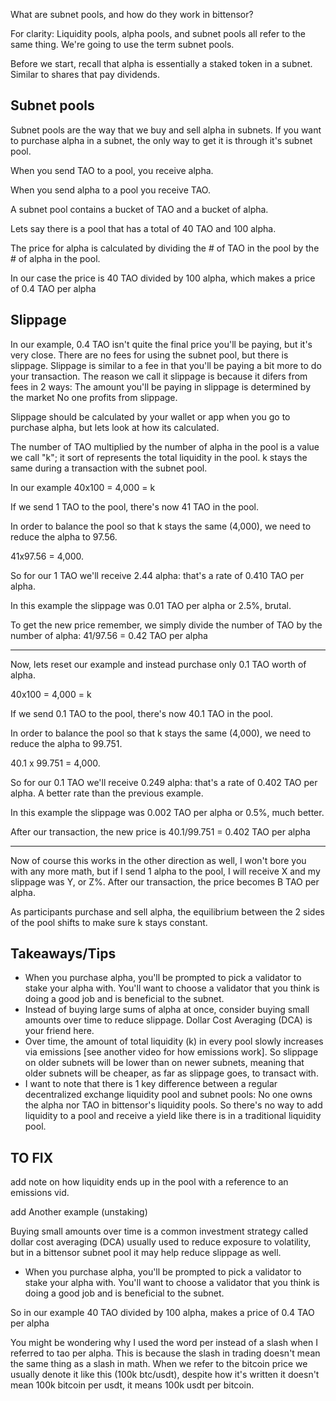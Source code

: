 
What are subnet pools, and how do they work in bittensor?

For clarity: Liquidity pools, alpha pools, and subnet pools all refer to the same thing.  We're going to use the term subnet pools.

Before we start, recall that alpha is essentially a staked token in a subnet.  Similar to shares that pay dividends.

Subnet pools
------------------------
Subnet pools are the way that we buy and sell alpha in subnets.  If you want to purchase alpha in a subnet, the only way to get it is through it's subnet pool.

When you send TAO to a pool, you receive alpha.

When you send alpha to a pool you receive TAO.

A subnet pool contains a bucket of TAO and a bucket of alpha.

Lets say there is a pool that has a total of 40 TAO and 100 alpha.

The price for alpha is calculated by dividing the # of TAO in the pool by the # of alpha in the pool.

In our case the price is 40 TAO divided by 100 alpha, which makes a price of 0.4 TAO per alpha


Slippage
------------------------
In our example, 0.4 TAO isn't quite the final price you'll be paying, but it's very close.  There are no fees for using the subnet pool, but there is slippage.  Slippage is similar to a fee in that you'll be paying a bit more to do your transaction.  The reason we call it slippage is because it difers from fees in 2 ways:
The amount you'll be paying in slippage is determined by the market
No one profits from slippage.

Slippage should be calculated by your wallet or app when you go to purchase alpha, but lets look at how its calculated.

The number of TAO multiplied by the number of alpha in the pool is a value we call "k"; it sort of represents the total liquidity in the pool.  k stays the same during a transaction with the subnet pool.

In our example 40x100 = 4,000 = k

If we send 1 TAO to the pool, there's now 41 TAO in the pool.

In order to balance the pool so that k stays the same (4,000), we need to reduce the alpha to 97.56.

41x97.56  = 4,000.

So for our 1 TAO we'll receive 2.44 alpha: that's a rate of 0.410 TAO per alpha.

In this example the slippage was 0.01 TAO per alpha or 2.5%, brutal.

To get the new price remember, we simply divide the number of TAO by the number of alpha: 41/97.56 = 0.42 TAO per alpha

-----------------
Now, lets reset our example and instead purchase only 0.1 TAO worth of alpha.

40x100 = 4,000 = k

If we send 0.1 TAO to the pool, there's now 40.1 TAO in the pool.

In order to balance the pool so that k stays the same (4,000), we need to reduce the alpha to 99.751.

40.1 x 99.751  = 4,000.

So for our 0.1 TAO we'll receive 0.249 alpha: that's a rate of 0.402 TAO per alpha.  A better rate than the previous example.

In this example the slippage was 0.002 TAO per alpha or 0.5%, much better.

After our transaction, the new price is 40.1/99.751 = 0.402 TAO per alpha

-----------------
Now of course this works in the other direction as well, I won't bore you with any more math, but if I send 1 alpha to the pool, I will receive X and my slippage was Y, or Z%.  After our transaction, the price becomes B TAO per alpha.

As participants purchase and sell alpha, the equilibrium between the 2 sides of the pool shifts to make sure k stays constant.

Takeaways/Tips
------------------------
* When you purchase alpha, you'll be prompted to pick a validator to stake your alpha with.  You'll want to choose a validator that you think is doing a good job and is beneficial to the subnet.
* Instead of buying large sums of alpha at once, consider buying small amounts over time to reduce slippage.  Dollar Cost Averaging (DCA) is your friend here.
* Over time, the amount of total liquidity (k) in every pool slowly increases via emissions [see another video for how emissions work].  So slippage on older subnets will be lower than on newer subnets, meaning that older subnets will be cheaper, as far as slippage goes, to transact with.
* I want to note that there is 1 key difference between a regular decentralized exchange liquidity pool and subnet pools:  No one owns the alpha nor TAO in bittensor's liquidity pools.  So there's no way to add liquidity to a pool and receive a yield like there is in a traditional liquidity pool.



TO FIX
-----------
add note on how liquidity ends up in the pool with a reference to an emissions vid.

add Another example (unstaking)

Buying small amounts over time is a common investment strategy called dollar cost averaging (DCA) usually used to reduce exposure to volatility, but in a bittensor subnet pool it may help reduce slippage as well.

* When you purchase alpha, you'll be prompted to pick a validator to stake your alpha with.  You'll want to choose a validator that you think is doing a good job and is beneficial to the subnet.

So in our example 40 TAO divided by 100 alpha, makes a price of 0.4 TAO per alpha


You might be wondering why I used the word per instead of a slash when I referred to tao per alpha.  This is because the slash in trading doesn't mean the same thing as a slash in math.  When we refer to the bitcoin price we usually denote it like this (100k btc/usdt), despite how it's written it doesn't mean 100k bitcoin per usdt, it means 100k usdt per bitcoin.
